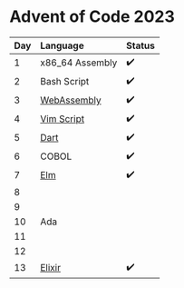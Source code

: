 # Advent of Code 2023

| Day | Language                                 | Status |
| :-- | :--------------------------------------- | :----- |
| 1   | x86_64 Assembly                          | ✔️      |
| 2   | Bash Script                              | ✔️      |
| 3   | [WebAssembly](https://webassembly.org/)  | ✔️      |
| 4   | [Vim Script](https://www.vim.org/)       | ✔️      |
| 5   | [Dart](https://dart.dev/)                | ✔️      |
| 6   | COBOL                                    | ✔️      |
| 7   | [Elm](https://elm-lang.org/)             | ✔️      |
| 8   |                                          |       |
| 9   |                                          |       |
| 10  | Ada                                      |       |
| 11  |                                          |       |
| 12  |                                          |       |
| 13  | [Elixir](https://elixir-lang.org/)       | ✔️      |
